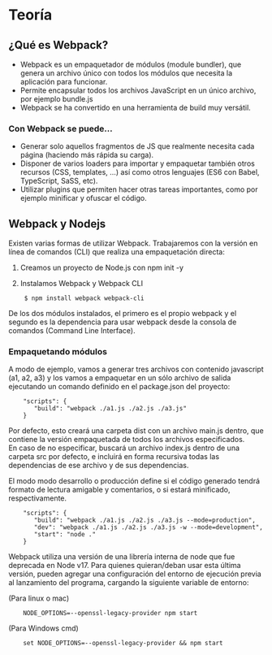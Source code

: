 # Teoría

## ¿Qué es Webpack?  
- Webpack es un empaquetador de módulos (module bundler), que genera un archivo único con todos los módulos que necesita la aplicación para funcionar.
- Permite encapsular todos los archivos JavaScript en un único archivo, por ejemplo bundle.js
- Webpack se ha convertido en una herramienta de build muy versátil.

### Con Webpack se puede...  
- Generar solo aquellos fragmentos de JS que realmente necesita cada página (haciendo más rápida su carga).
- Disponer de varios loaders para importar y empaquetar también otros recursos (CSS, templates, …) así como otros lenguajes (ES6 con Babel, TypeScript, SaSS, etc).
- Utilizar plugins que permiten hacer otras tareas importantes, como por ejemplo minificar y ofuscar el código.

## Webpack y Nodejs  
Existen varias formas de utilizar Webpack. Trabajaremos con la versión en línea de comandos (CLI) que realiza una empaquetación directa:

1. Creamos un proyecto de Node.js con npm init -y
2. Instalamos Webpack y Webpack CLI

		$ npm install webpack webpack-cli

De los dos módulos instalados, el primero es el propio webpack y el segundo es la dependencia para usar webpack desde la consola de comandos (Command Line Interface).

### Empaquetando módulos  
A modo de ejemplo, vamos a generar tres archivos con contenido javascript (a1, a2, a3) y los vamos a empaquetar en un sólo archivo de salida ejecutando un comando definido en el package.json del proyecto:

		"scripts": {
		   "build": "webpack ./a1.js ./a2.js ./a3.js"
		}

Por defecto, esto creará una carpeta dist con un archivo main.js dentro, que contiene la versión empaquetada de todos los archivos especificados.  
En caso de no especificar, buscará un archivo index.js dentro de una carpeta src por defecto, e incluirá en forma recursiva todas las dependencias de ese archivo y de sus dependencias.

El modo modo desarrollo o producción define si el código generado tendrá formato de lectura amigable y comentarios, o si estará minificado, respectivamente.

	
		"scripts": {
		   "build": "webpack ./a1.js ./a2.js ./a3.js --mode=production",
		   "dev": "webpack ./a1.js ./a2.js ./a3.js -w --mode=development",
		   "start": "node ."
		}

Webpack utiliza una versión de una librería interna de node que fue deprecada en Node v17. Para quienes quieran/deban usar esta última versión, pueden agregar una configuración del entorno de ejecución previa al lanzamiento del programa, cargando la siguiente variable de entorno:

(Para linux o mac)

		NODE_OPTIONS=--openssl-legacy-provider npm start

(Para Windows cmd)

		set NODE_OPTIONS=--openssl-legacy-provider && npm start


